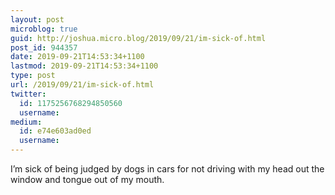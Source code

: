 ```yaml
---
layout: post
microblog: true
guid: http://joshua.micro.blog/2019/09/21/im-sick-of.html
post_id: 944357
date: 2019-09-21T14:53:34+1100
lastmod: 2019-09-21T14:53:34+1100
type: post
url: /2019/09/21/im-sick-of.html
twitter:
  id: 1175256768294850560
  username: 
medium:
  id: e74e603ad0ed
  username: 
---
```

I’m sick of being judged by dogs in cars for not driving with my head out the window and tongue out of my mouth.

